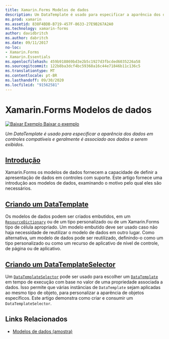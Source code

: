 ```yaml
---
title: Xamarin.Forms Modelos de dados
description: Um DataTemplate é usado para especificar a aparência dos dados em controles compatíveis e geralmente é associado aos dados a serem exibidos.
ms.prod: xamarin
ms.assetid: 838F4BDB-B719-457F-8633-27E9B267A2A0
ms.technology: xamarin-forms
author: davidbritch
ms.author: dabritch
ms.date: 09/11/2017
no-loc:
- Xamarin.Forms
- Xamarin.Essentials
ms.openlocfilehash: 459b918869bd3e2b5c1927d3fbcded6035226a58
ms.sourcegitcommit: 122b8ba3dcf4bc59368a16c44e71846b11c136c5
ms.translationtype: MT
ms.contentlocale: pt-BR
ms.lasthandoff: 09/30/2020
ms.locfileid: "91562581"
---
```

# <a name="no-locxamarinforms-data-templates"></a>Xamarin.Forms Modelos de dados

[![Baixar Exemplo](~/media/shared/download.png) Baixar o exemplo](https://docs.microsoft.com/samples/xamarin/xamarin-forms-samples/templates-datatemplates)

_Um DataTemplate é usado para especificar a aparência dos dados em controles compatíveis e geralmente é associado aos dados a serem exibidos._

## <a name="introduction"></a>[Introdução](introduction.md)

Xamarin.Forms os modelos de dados fornecem a capacidade de definir a apresentação de dados em controles com suporte. Este artigo fornece uma introdução aos modelos de dados, examinando o motivo pelo qual eles são necessários.

## <a name="creating-a-datatemplate"></a>[Criando um DataTemplate](creating.md)

Os modelos de dados podem ser criados embutidos, em um [`ResourceDictionary`](xref:Xamarin.Forms.ResourceDictionary) ou de um tipo personalizado ou de um Xamarin.Forms tipo de célula apropriado. Um modelo embutido deve ser usado caso não haja necessidade de reutilizar o modelo de dados em outro lugar. Como alternativa, um modelo de dados pode ser reutilizado, definindo-o como um tipo personalizado ou como um recurso de aplicativo de nível de controle, de página ou de aplicativo.

## <a name="creating-a-datatemplateselector"></a>[Criando um DataTemplateSelector](selector.md)

Um [`DataTemplateSelector`](xref:Xamarin.Forms.DataTemplateSelector) pode ser usado para escolher um [`DataTemplate`](xref:Xamarin.Forms.DataTemplate) em tempo de execução com base no valor de uma propriedade associada a dados. Isso permite que várias instâncias de `DataTemplate` sejam aplicadas ao mesmo tipo de objeto, para personalizar a aparência de objetos específicos. Este artigo demonstra como criar e consumir um `DataTemplateSelector`.

## <a name="related-links"></a>Links Relacionados

- [Modelos de dados (amostra)](/samples/xamarin/xamarin-forms-samples/templates-datatemplates)